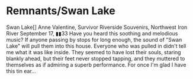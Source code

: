 # Remnants/Swan Lake

Swan Lake[]
Anne Valentine, Survivor
Riverside Souvenirs, Northwest Iron River
September 17, ▮▮33
Have you heard this soothing and melodious music? If anyone passing by stops for long enough, the sound of "Swan Lake" will pull them into this house. Everyone who was pulled in didn't tell me what it was like inside. They seemed to have lost their souls, staring blankly ahead, but their feet never stopped tapping, and they muttered to themselves as if admiring a superb performance.
For once I'm glad I have this tin ear...
